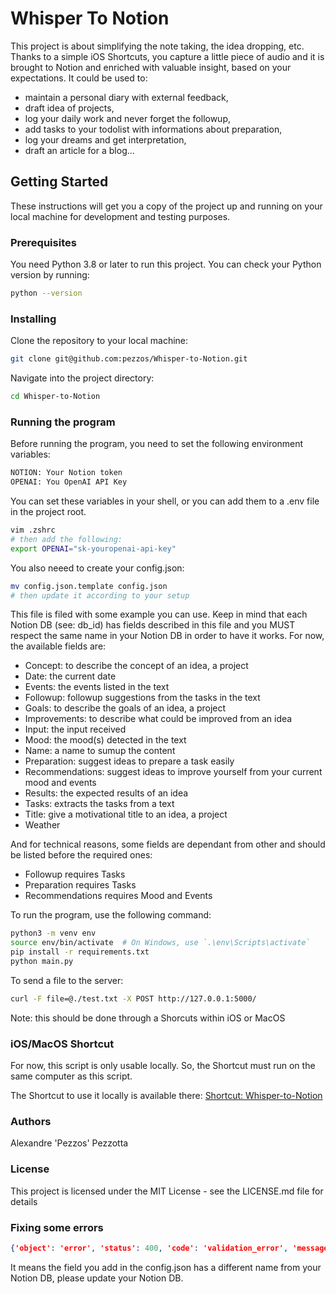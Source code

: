 # Whisper To Notion

This project is about simplifying the note taking, the idea dropping, etc.
Thanks to a simple iOS Shortcuts, you capture a little piece of audio and it is brought to Notion and enriched with valuable insight, based on your expectations.
It could be used to:
- maintain a personal diary with external feedback, 
- draft idea of projects, 
- log your daily work and never forget the followup, 
- add tasks to your todolist with informations about preparation, 
- log your dreams and get interpretation, 
- draft an article for a blog...

## Getting Started

These instructions will get you a copy of the project up and running on your local machine for development and testing purposes.

### Prerequisites

You need Python 3.8 or later to run this project. You can check your Python version by running:

```bash
python --version
```

### Installing

Clone the repository to your local machine:
```bash
git clone git@github.com:pezzos/Whisper-to-Notion.git   
```
Navigate into the project directory:
```bash
cd Whisper-to-Notion
```

### Running the program

Before running the program, you need to set the following environment variables:
```bash
NOTION: Your Notion token
OPENAI: You OpenAI API Key
```
You can set these variables in your shell, or you can add them to a .env file in the project root.
```bash
vim .zshrc
# then add the following:
export OPENAI="sk-youropenai-api-key"
```

You also neeed to create your config.json:
```bash
mv config.json.template config.json
# then update it according to your setup
```
This file is filed with some example you can use.
Keep in mind that each Notion DB (see: db_id) has fields described in this file and you MUST respect the same name in your Notion DB in order to have it works.
For now, the available fields are:
- Concept: to describe the concept of an idea, a project
- Date: the current date
- Events: the events listed in the text
- Followup: followup suggestions from the tasks in the text
- Goals: to describe the goals of an idea, a project
- Improvements: to describe what could be improved from an idea
- Input: the input received
- Mood: the mood(s) detected in the text
- Name: a name to sumup the content
- Preparation: suggest ideas to prepare a task easily
- Recommendations: suggest ideas to improve yourself from your current mood and events
- Results: the expected results of an idea
- Tasks: extracts the tasks from a text
- Title: give a motivational title to an idea, a project
- Weather

And for technical reasons, some fields are dependant from other and should be listed before the required ones:
- Followup requires Tasks
- Preparation requires Tasks
- Recommendations requires Mood and Events

To run the program, use the following command:
```bash
python3 -m venv env
source env/bin/activate  # On Windows, use `.\env\Scripts\activate`
pip install -r requirements.txt
python main.py
```

To send a file to the server:
```bash
curl -F file=@./test.txt -X POST http://127.0.0.1:5000/
```
Note: this should be done through a Shorcuts within iOS or MacOS

### iOS/MacOS Shortcut

For now, this script is only usable locally.
So, the Shortcut must run on the same computer as this script.

The Shortcut to use it locally is available there:
[Shortcut: Whisper-to-Notion](https://www.icloud.com/shortcuts/b1a0c95e85ad430894dab9856e1d86ad)

### Authors

Alexandre 'Pezzos' Pezzotta 

### License

This project is licensed under the MIT License - see the LICENSE.md file for details

### Fixing some errors
```json
{'object': 'error', 'status': 400, 'code': 'validation_error', 'message': 'Recommendations is not a property that exists.', 'request_id': 'some-caracters'}
```
It means the field you add in the config.json has a different name from your Notion DB, please update your Notion DB.